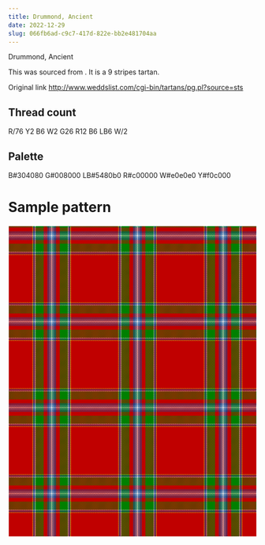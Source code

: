 ```yaml
---
title: Drummond, Ancient
date: 2022-12-29
slug: 066fb6ad-c9c7-417d-822e-bb2e481704aa
---
```

Drummond, Ancient

This was sourced from <no value>.  It is a 9 stripes tartan.

Original link http://www.weddslist.com/cgi-bin/tartans/pg.pl?source=sts

## Thread count
R/76 Y2 B6 W2 G26 R12 B6 LB6 W/2

## Palette
B#304080 G#008000 LB#5480b0 R#c00000 W#e0e0e0 Y#f0c000

# Sample pattern

![Tartan detail](tartan.png "R/76 Y2 B6 W2 G26 R12 B6 LB6 W/2 tartan")